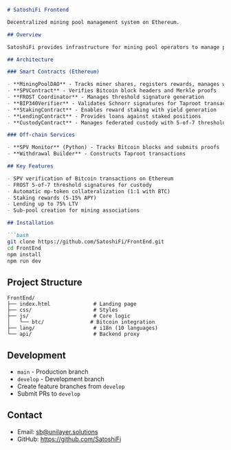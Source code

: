 ```markdown
# SatoshiFi Frontend

Decentralized mining pool management system on Ethereum.

## Overview

SatoshiFi provides infrastructure for mining pool operators to manage pools with on-chain transparency, federated custody, and DeFi integration. The system uses SPV verification for Bitcoin transactions and threshold signatures for security.

## Architecture

### Smart Contracts (Ethereum)

- **MiningPoolDAO** - Tracks miner shares, registers rewards, manages withdrawals
- **SPVContract** - Verifies Bitcoin block headers and Merkle proofs
- **FROST Coordinator** - Manages threshold signature generation
- **BIP340Verifier** - Validates Schnorr signatures for Taproot transactions
- **StakingContract** - Enables reward staking with yield generation
- **LendingContract** - Provides loans against staked positions
- **CustodyContract** - Manages federated custody with 5-of-7 threshold

### Off-chain Services

- **SPV Monitor** (Python) - Tracks Bitcoin blocks and submits proofs
- **Withdrawal Builder** - Constructs Taproot transactions

## Key Features

- SPV verification of Bitcoin transactions on Ethereum
- FROST 5-of-7 threshold signatures for custody
- Automatic mp-token collateralization (1:1 with BTC)
- Staking rewards (5-15% APY)
- Lending up to 75% LTV
- Sub-pool creation for mining associations

## Installation

```bash
git clone https://github.com/SatoshiFi/FrontEnd.git
cd FrontEnd
npm install
npm run dev
```

## Project Structure

```
FrontEnd/
├── index.html              # Landing page
├── css/                    # Styles
├── js/                     # Core logic
│   └── btc/               # Bitcoin integration
├── lang/                   # i18n (10 languages)
└── api/                    # Backend proxy
```

## Development

- `main` - Production branch
- `develop` - Development branch
- Create feature branches from `develop`
- Submit PRs to `develop`

## Contact

- Email: sb@unilayer.solutions
- GitHub: https://github.com/SatoshiFi
```
